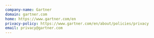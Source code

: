 ```yaml
---
company-name: Gartner
domain: gartner.com
home: https://www.gartner.com/en
privacy-policy: https://www.gartner.com/en/about/policies/privacy
email: privacy@gartner.com
---
```




